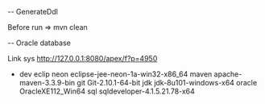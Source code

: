 
-- GenerateDdl

Before run => mvn clean


-- Oracle database

Link sys
http://127.0.0.1:8080/apex/f?p=4950


- dev
eclip neon eclipse-jee-neon-1a-win32-x86_64
maven apache-maven-3.3.9-bin
git Git-2.10.1-64-bit
jdk jdk-8u101-windows-x64
oracle OracleXE112_Win64
sql sqldeveloper-4.1.5.21.78-x64


